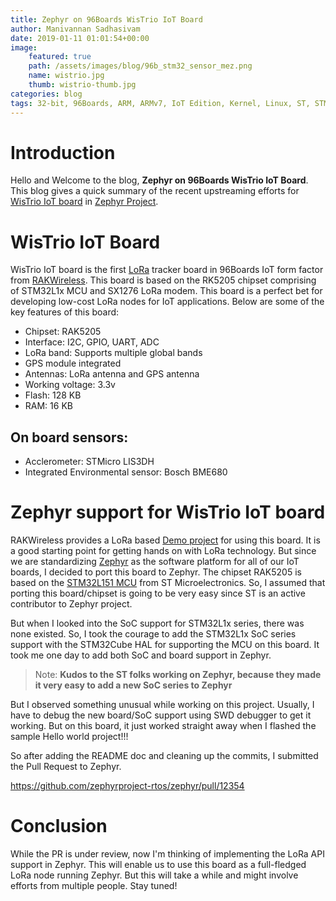 ```yaml
---
title: Zephyr on 96Boards WisTrio IoT Board
author: Manivannan Sadhasivam
date: 2019-01-11 01:01:54+00:00
image:
    featured: true
    path: /assets/images/blog/96b_stm32_sensor_mez.png
    name: wistrio.jpg
    thumb: wistrio-thumb.jpg
categories: blog
tags: 32-bit, 96Boards, ARM, ARMv7, IoT Edition, Kernel, Linux, ST, STM32, ST-Link, Zephyr, Debugging, I2C, SPI, Clock, Sensor, LoRa, LoRaWAN, GPS, RTOS, RAKWireless
---
```


# Introduction

Hello and Welcome to the blog, **Zephyr on 96Boards WisTrio IoT Board**. This
blog gives a quick summary of the recent upstreaming efforts for [WisTrio IoT board](https://www.96boards.org/product/wistrio/) in [Zephyr Project](https://github.com/zephyrproject-rtos/zephyr).

# WisTrio IoT Board

WisTrio IoT board is the first [LoRa](https://en.wikipedia.org/wiki/LoRa) tracker
board in 96Boards IoT form factor from [RAKWireless](https://www.rakwireless.com/en/).
This board is based on the RK5205 chipset comprising of STM32L1x MCU and SX1276
LoRa modem. This board is a perfect bet for developing low-cost LoRa nodes
for IoT applications. Below are some of the key features of this board:

* Chipset: RAK5205
* Interface: I2C, GPIO, UART, ADC
* LoRa band: Supports multiple global bands
* GPS module integrated
* Antennas: LoRa antenna and GPS antenna
* Working voltage: 3.3v
* Flash: 128 KB
* RAM: 16 KB

## On board sensors:

* Acclerometer: STMicro LIS3DH
* Integrated Environmental sensor: Bosch BME680

# Zephyr support for WisTrio IoT board

RAKWireless provides a LoRa based [Demo project](https://github.com/RAKWireless/RAK5205-WisTrio-LoRa) for using this board. It is a good starting point for getting hands on
with LoRa technology. But since we are standardizing [Zephyr](https://github.com/zephyrproject-rtos) as the software platform for all of our IoT boards, I decided to port
this board to Zephyr. The chipset RAK5205 is based on the [STM32L151 MCU](https://www.st.com/resource/en/datasheet/cd00277537.pdf) from ST Microelectronics. So, I assumed
that porting this board/chipset is going to be very easy since ST is an
active contributor to Zephyr project.

But when I looked into the SoC support for STM32L1x series, there was none
existed. So, I took the courage to add the STM32L1x SoC series support with
the STM32Cube HAL for supporting the MCU on this board. It took me one day
to add both SoC and board support in Zephyr.

> Note: **Kudos to the ST folks working on Zephyr, because they made it very
> easy to add a new SoC series to Zephyr**

But I observed something unusual while working on this project. Usually, I
have to debug the new board/SoC support using SWD debugger to get it working.
But on this board, it just worked straight away when I flashed the sample
Hello world project!!!

So after adding the README doc and cleaning up the commits, I submitted the
Pull Request to Zephyr.

https://github.com/zephyrproject-rtos/zephyr/pull/12354

# Conclusion

While the PR is under review, now I'm thinking of implementing the LoRa API
support in Zephyr. This will enable us to use this board as a full-fledged
LoRa node running Zephyr. But this will take a while and might involve efforts
from multiple people. Stay tuned!
